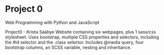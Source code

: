 # Project 0

Web Programming with Python and JavaScript

Project0 - Krista Saabye
Website containing six webpages, plus 1 sass/css stylesheet. Uses bootstrap, multiple CSS properties and selectors, including the #id selector and the .class selector. Includes @media query, four bootstrap columns, an SCSS variable, nesting and inheritance. 

